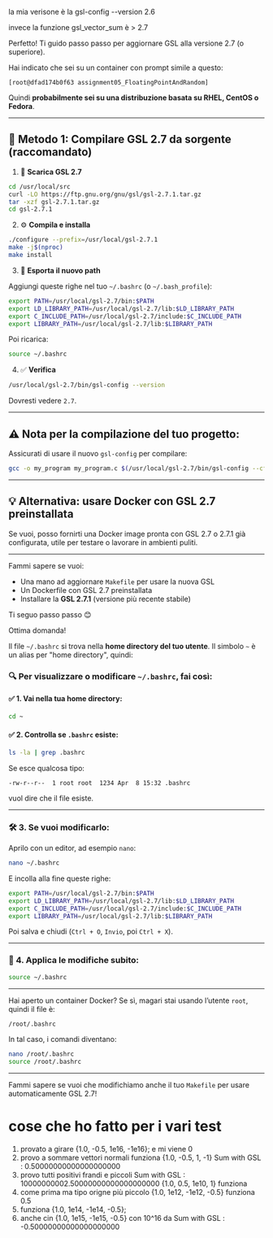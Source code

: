 la mia verisone è la
gsl-config --version
2.6

invece la funzione gsl_vector_sum è > 2.7

Perfetto! Ti guido passo passo per aggiornare GSL alla versione 2.7 (o superiore).

Hai indicato che sei su un container con prompt simile a questo:
```
[root@dfad174b0f63 assignment05_FloatingPointAndRandom]
```
Quindi **probabilmente sei su una distribuzione basata su RHEL, CentOS o Fedora**.

---

## 🧰 Metodo 1: Compilare GSL 2.7 da sorgente (raccomandato)

1. 🔽 **Scarica GSL 2.7**

```bash
cd /usr/local/src
curl -LO https://ftp.gnu.org/gnu/gsl/gsl-2.7.1.tar.gz
tar -xzf gsl-2.7.1.tar.gz
cd gsl-2.7.1
```

2. ⚙️ **Compila e installa**

```bash
./configure --prefix=/usr/local/gsl-2.7.1
make -j$(nproc)
make install
```

3. 🧭 **Esporta il nuovo path**

Aggiungi queste righe nel tuo `~/.bashrc` (o `~/.bash_profile`):

```bash
export PATH=/usr/local/gsl-2.7/bin:$PATH
export LD_LIBRARY_PATH=/usr/local/gsl-2.7/lib:$LD_LIBRARY_PATH
export C_INCLUDE_PATH=/usr/local/gsl-2.7/include:$C_INCLUDE_PATH
export LIBRARY_PATH=/usr/local/gsl-2.7/lib:$LIBRARY_PATH
```

Poi ricarica:

```bash
source ~/.bashrc
```

4. ✅ **Verifica**

```bash
/usr/local/gsl-2.7/bin/gsl-config --version
```

Dovresti vedere `2.7`.

---

## ⚠️ Nota per la compilazione del tuo progetto:

Assicurati di usare il nuovo `gsl-config` per compilare:

```bash
gcc -o my_program my_program.c $(/usr/local/gsl-2.7/bin/gsl-config --cflags --libs)
```

---

## 💡 Alternativa: usare Docker con GSL 2.7 preinstallata

Se vuoi, posso fornirti una Docker image pronta con GSL 2.7 o 2.7.1 già configurata, utile per testare o lavorare in ambienti puliti.

---

Fammi sapere se vuoi:
- Una mano ad aggiornare `Makefile` per usare la nuova GSL
- Un Dockerfile con GSL 2.7 preinstallata
- Installare la **GSL 2.7.1** (versione più recente stabile)

Ti seguo passo passo 😊

Ottima domanda!

Il file `~/.bashrc` si trova nella **home directory del tuo utente**. Il simbolo `~` è un alias per "home directory", quindi:

### 🔍 Per visualizzare o modificare `~/.bashrc`, fai così:

#### ✅ 1. Vai nella tua home directory:
```bash
cd ~
```

#### ✅ 2. Controlla se `.bashrc` esiste:
```bash
ls -la | grep .bashrc
```

Se esce qualcosa tipo:
```
-rw-r--r--  1 root root  1234 Apr  8 15:32 .bashrc
```
vuol dire che il file esiste.

---

### 🛠 3. Se vuoi modificarlo:

Aprilo con un editor, ad esempio `nano`:
```bash
nano ~/.bashrc
```

E incolla alla fine queste righe:

```bash
export PATH=/usr/local/gsl-2.7/bin:$PATH
export LD_LIBRARY_PATH=/usr/local/gsl-2.7/lib:$LD_LIBRARY_PATH
export C_INCLUDE_PATH=/usr/local/gsl-2.7/include:$C_INCLUDE_PATH
export LIBRARY_PATH=/usr/local/gsl-2.7/lib:$LIBRARY_PATH
```

Poi salva e chiudi (`Ctrl + O`, `Invio`, poi `Ctrl + X`).

---

### 🔄 4. Applica le modifiche subito:

```bash
source ~/.bashrc
```

---

Hai aperto un container Docker? Se sì, magari stai usando l’utente `root`, quindi il file è:
```bash
/root/.bashrc
```

In tal caso, i comandi diventano:

```bash
nano /root/.bashrc
source /root/.bashrc
```

---

Fammi sapere se vuoi che modifichiamo anche il tuo `Makefile` per usare automaticamente GSL 2.7!

# cose che ho fatto per i vari test 
1. provato a girare {1.0, -0.5, 1e16, -1e16}; e mi viene 0
2. provo a sommare vettori normali funziona {1.0, -0.5, 1, -1} Sum with GSL    : 0.50000000000000000000
3. provo tutti positivi frandi e piccoli  Sum with GSL    : 10000000002.50000000000000000000 {1.0, 0.5, 1e10, 1} funziona
4. come prima ma tipo origne più piccolo {1.0, 1e12, -1e12, -0.5} funziona 0.5
5. funziona {1.0, 1e14, -1e14, -0.5};
6. anche cin {1.0, 1e15, -1e15, -0.5}
con 10^16 da Sum with GSL    : -0.50000000000000000000